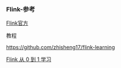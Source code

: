 ### Flink-参考

[Flink官方](https://ci.apache.org/projects/flink/flink-docs-release-1.12/zh/)

教程

https://github.com/zhisheng17/flink-learning

[Flink 从 0 到 1 学习](https://www.cnblogs.com/huanghanyu/category/1758541.html?page=1)

